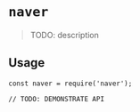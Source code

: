 # `naver`

> TODO: description

## Usage

```
const naver = require('naver');

// TODO: DEMONSTRATE API
```
